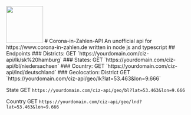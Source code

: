 <img src="https://www.corona-in-zahlen.de/static/apple-touch-icon.png" width="100px"/>
# Corona-in-Zahlen-API
An unofficial api for https://www.corona-in-zahlen.de written in node js and typescript
## Endpoints
### Districts:
GET `https://yourdomain.com/ciz-api/lk/sk%20hamburg`
### States:
GET `https://yourdomain.com/ciz-api/bl/niedersachsen`
### Country:
GET `https://yourdomain.com/ciz-api/lnd/deutschland`
### Geolocation:
District
GET `https://yourdomain.com/ciz-api/geo/lk?lat=53.463&lon=9.666`

State
GET `https://yourdomain.com/ciz-api/geo/bl?lat=53.463&lon=9.666`

Country
GET `https://yourdomain.com/ciz-api/geo/lnd?lat=53.463&lon=9.666`
